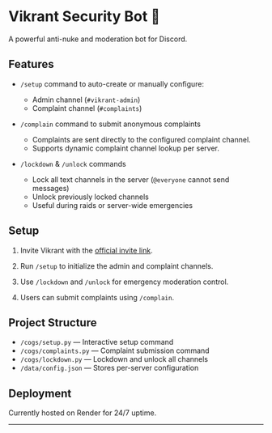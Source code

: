# Vikrant Security Bot 🔐

A powerful anti-nuke and moderation bot for Discord.

## Features

- `/setup` command to auto-create or manually configure:
  - Admin channel (`#vikrant-admin`)
  - Complaint channel (`#complaints`)

- `/complain` command to submit anonymous complaints
  - Complaints are sent directly to the configured complaint channel.
  - Supports dynamic complaint channel lookup per server.

- `/lockdown` & `/unlock` commands
  - Lock all text channels in the server (`@everyone` cannot send messages)
  - Unlock previously locked channels
  - Useful during raids or server-wide emergencies

## Setup

1. Invite Vikrant with the [official invite link](https://discord.com/oauth2/authorize?client_id=1390545148139802735&permissions=8&scope=bot+applications.commands).

2. Run `/setup` to initialize the admin and complaint channels.

3. Use `/lockdown` and `/unlock` for emergency moderation control.

4. Users can submit complaints using `/complain`.

## Project Structure

- `/cogs/setup.py` — Interactive setup command
- `/cogs/complaints.py` — Complaint submission command
- `/cogs/lockdown.py` — Lockdown and unlock all channels
- `/data/config.json` — Stores per-server configuration

## Deployment

Currently hosted on Render for 24/7 uptime.

---

